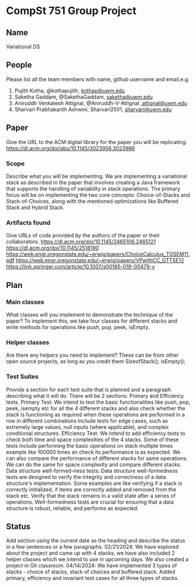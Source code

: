 # CompSt 751 Group Project

## Name
Variational DS

## People

Please list all the team members with name, github username and email,e.g. 
1) Pujith Kotha, @kothapujith, kothap@uwm.edu
2) Saketha Gaddam, @SakethaGaddam, saketha@uwm.edu
3) Aniruddh Venkatesh Attignal, @Aniruddh-V-Attignal ,attignal@uwm.edu
4) Sharvari Prabhakanth Ashwini, Sharvari2501, sharvari@uwm.edu


## Paper

Give the URL to the ACM digital library for the paper you will be replicating.
https://dl.acm.org/doi/abs/10.1145/3023956.3023966

### Scope

Describe what you will be implementing.
We are implementing a variational stack as described in the paper that involves creating a Java framework that supports the handling of variability in stack operations. The primary focus will be on implementing the two core concepts: Choice-of-Stacks and Stack-of-Choices, along with the mentioned optimizations like Buffered Stack and Hybrid Stack. 

### Artifacts found

Give URLs of code provided by the authors of the paper or their collaborators.
https://dl.acm.org/doi/10.1145/2465106.2465121
https://dl.acm.org/doi/10.1145/2518190
https://web.engr.oregonstate.edu/~erwig/papers/ChoiceCalculus_TOSEM11.pdf
https://web.engr.oregonstate.edu/~erwig/papers/VPwithCC_GTTSE12
https://link.springer.com/article/10.1007/s00165-019-00479-y

## Plan

### Main classes

What classes will you implement to demonstrate the technique of the paper?
To implement this, we take four classes for different stacks and write methods for operations like push, pop, peek, isEmpty.

### Helper classes

Are there any helpers you need to implement?
These can be from other open source projects, as long as you credit them
SizeofStack();
isEmpty();

### Test Suites

Provide a section for each test suite that is planned and a paragraph describing what it will do.
There will be 2 sections: Primary and Efficiency tests.
Primary Test:
We intend to test the basic functionalities like push, pop, peek, isempty etc for all the 4 different stacks and also check whether the stack is functioning as required when these operations are performed in a row in different combinations
Include tests for edge cases, such as extremely large values, null inputs (where applicable), and complex conditional structures.
Efficiency Test: We intend to add efficiency tests to check both time and space complexities of the 4 stacks. Some of these tests include performing the basic operations on stack multiple times  example like 100000 times an check its performance is as expected. We can also compare the performance of different stacks for same operations. We can do the same for space complexity and compare different stacks.
Data structure well-formed-ness tests: Data structure well-formedness tests are designed to verify the integrity and correctness of a data structure's implementation. Some examples are like verifying if a stack is correctly initialized, if items are correctly added and removed from the stack etc. Verify that the stack remains in a valid state after a series of operations. Well-formedness tests are crucial for ensuring that a data structure is robust, reliable, and performs as expected. 


## Status

Add section using the current date as the heading and describe the status in a few sentences or a few paragraphs.
02/21/2024: We have explored about the project and came up with 4 stacks, we have also included 2 helper classes which we intend to use in upcoming days. We also created a project in Git classroom.
04/14/2024: We have implemented 3 types of stacks - choice of stacks, stack of choices and buffered stack. Added  primary, efficiency and invariant test cases for all three types of stacks.




